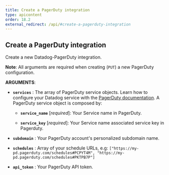 ```yaml
---
title: Create a PagerDuty integration
type: apicontent
order: 18.2
external_redirect: /api/#create-a-pagerduty-integration
---
```


## Create a PagerDuty integration

Create a new Datadog-PagerDuty integration.

**Note**: All arguments are required when creating (`PUT`) a new PagerDuty configuration.


**ARGUMENTS**:


* **`services`** :
    The array of PagerDuty service objects. Learn how to configure your Datadog service with the [PagerDuty documentation][1]. A PagerDuty service object is composed by:

    * **`service_name`** [*required*]:
        Your Service name in PagerDuty.

    * **`service_key`** [*required*]:
        Your Service name associated service key in Pagerduty.

* **`subdomain`** :
    Your PagerDuty account's personalized subdomain name.

* **`schedules`** :
    Array of your schedule URLs, e.g:
     `["https://my-pd.pagerduty.com/schedules#PCPYT4M", "https://my-pd.pagerduty.com/schedules#PKTPB7P"]`

* **`api_token`** :
    Your PagerDuty API token.

[1]: https://www.pagerduty.com/docs/guides/datadog-integration-guide
